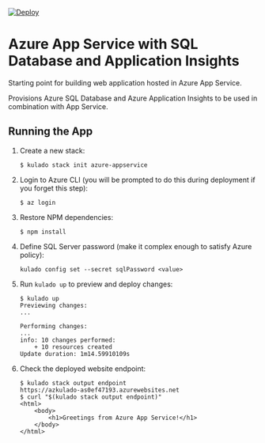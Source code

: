 [![Deploy](https://get.kulado.com/new/button.svg)](https://app.kulado.com/new)

# Azure App Service with SQL Database and Application Insights

Starting point for building web application hosted in Azure App Service.

Provisions Azure SQL Database and Azure Application Insights to be used in combination
with App Service.

## Running the App

1.  Create a new stack:

    ```
    $ kulado stack init azure-appservice
    ```

1.  Login to Azure CLI (you will be prompted to do this during deployment if you forget this step):

    ```
    $ az login
    ```

1.  Restore NPM dependencies:

    ```
    $ npm install
    ```

1. Define SQL Server password (make it complex enough to satisfy Azure policy):

    ```
    kulado config set --secret sqlPassword <value>
    ```

1.  Run `kulado up` to preview and deploy changes:

    ``` 
    $ kulado up
    Previewing changes:
    ...

    Performing changes:
    ...
    info: 10 changes performed:
        + 10 resources created
    Update duration: 1m14.59910109s
    ```

1.  Check the deployed website endpoint:

    ```
    $ kulado stack output endpoint
    https://azkulado-as0ef47193.azurewebsites.net
    $ curl "$(kulado stack output endpoint)"
    <html>
        <body>
            <h1>Greetings from Azure App Service!</h1>
        </body>
    </html>
    ```
